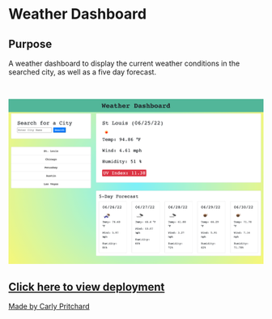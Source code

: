 # Weather Dashboard

## Purpose
A weather dashboard to display the current weather conditions in the searched city, as well as a five day forecast. 

</br>

![image](./assets/images/screencapture-127-0-0-1-5500-index-html-2022-06-25-14_49_24.png)
</br>

## [Click here to view deployment](https://cjpritch.github.io/weather-dashboard/)

[Made by Carly Pritchard](https://github.com/cjpritch) 


